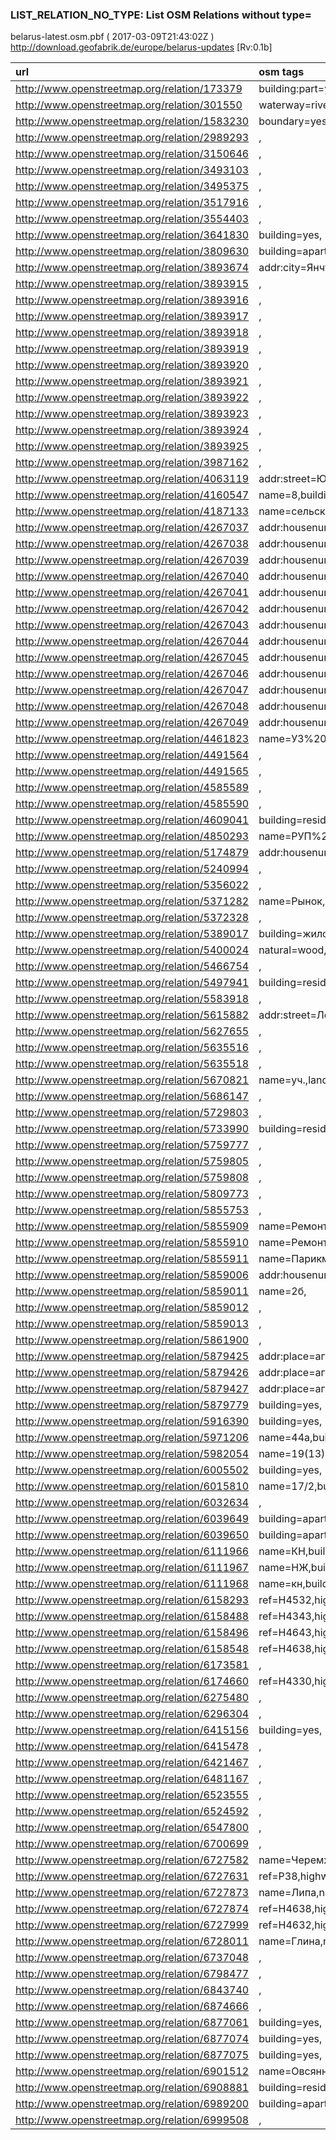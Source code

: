  
### LIST_RELATION_NO_TYPE: List OSM Relations without type= 
belarus-latest.osm.pbf ( 2017-03-09T21:43:02Z ) http://download.geofabrik.de/europe/belarus-updates [Rv:0.1b]
 
|  url                                      |  osm tags  
| :---------------------------------------  | :---------------------------
| http://www.openstreetmap.org/relation/173379 | building:part=yes,building:levels=1,building:parts:horizontal=yes,
| http://www.openstreetmap.org/relation/301550 | waterway=riverbank,
| http://www.openstreetmap.org/relation/1583230 | boundary=yes,
| http://www.openstreetmap.org/relation/2989293 | ,
| http://www.openstreetmap.org/relation/3150646 | ,
| http://www.openstreetmap.org/relation/3493103 | ,
| http://www.openstreetmap.org/relation/3495375 | ,
| http://www.openstreetmap.org/relation/3517916 | ,
| http://www.openstreetmap.org/relation/3554403 | ,
| http://www.openstreetmap.org/relation/3641830 | building=yes,
| http://www.openstreetmap.org/relation/3809630 | building=apartments,
| http://www.openstreetmap.org/relation/3893674 | addr:city=Янчуки,addr:housenumber=35,
| http://www.openstreetmap.org/relation/3893915 | ,
| http://www.openstreetmap.org/relation/3893916 | ,
| http://www.openstreetmap.org/relation/3893917 | ,
| http://www.openstreetmap.org/relation/3893918 | ,
| http://www.openstreetmap.org/relation/3893919 | ,
| http://www.openstreetmap.org/relation/3893920 | ,
| http://www.openstreetmap.org/relation/3893921 | ,
| http://www.openstreetmap.org/relation/3893922 | ,
| http://www.openstreetmap.org/relation/3893923 | ,
| http://www.openstreetmap.org/relation/3893924 | ,
| http://www.openstreetmap.org/relation/3893925 | ,
| http://www.openstreetmap.org/relation/3987162 | ,
| http://www.openstreetmap.org/relation/4063119 | addr:street=Юбилейная%20%улица,addr:housenumber=10,
| http://www.openstreetmap.org/relation/4160547 | name=8,building=residential,
| http://www.openstreetmap.org/relation/4187133 | name=сельская,amenity=library,opening_hours=8-17,
| http://www.openstreetmap.org/relation/4267037 | addr:housenumber=25,
| http://www.openstreetmap.org/relation/4267038 | addr:housenumber=14,
| http://www.openstreetmap.org/relation/4267039 | addr:housenumber=23,
| http://www.openstreetmap.org/relation/4267040 | addr:housenumber=10,
| http://www.openstreetmap.org/relation/4267041 | addr:housenumber=18,
| http://www.openstreetmap.org/relation/4267042 | addr:housenumber=16,
| http://www.openstreetmap.org/relation/4267043 | addr:housenumber=21,
| http://www.openstreetmap.org/relation/4267044 | addr:housenumber=12,
| http://www.openstreetmap.org/relation/4267045 | addr:housenumber=9,
| http://www.openstreetmap.org/relation/4267046 | addr:housenumber=19,
| http://www.openstreetmap.org/relation/4267047 | addr:housenumber=23а,
| http://www.openstreetmap.org/relation/4267048 | addr:housenumber=8,
| http://www.openstreetmap.org/relation/4267049 | addr:housenumber=12,
| http://www.openstreetmap.org/relation/4461823 | name=УЗ%20%"ОМАБ",
| http://www.openstreetmap.org/relation/4491564 | ,
| http://www.openstreetmap.org/relation/4491565 | ,
| http://www.openstreetmap.org/relation/4585589 | ,
| http://www.openstreetmap.org/relation/4585590 | ,
| http://www.openstreetmap.org/relation/4609041 | building=residential,
| http://www.openstreetmap.org/relation/4850293 | name=РУП%20%"МИНСКЭНЕРГО"%20%филиал%20%"Минские%20%кабельные%20%сети",
| http://www.openstreetmap.org/relation/5174879 | addr:housenumber=15,
| http://www.openstreetmap.org/relation/5240994 | ,
| http://www.openstreetmap.org/relation/5356022 | ,
| http://www.openstreetmap.org/relation/5371282 | name=Рынок,amenity=marketplace,landuse=retail,
| http://www.openstreetmap.org/relation/5372328 | ,
| http://www.openstreetmap.org/relation/5389017 | building=жилое%20%%2116%24,
| http://www.openstreetmap.org/relation/5400024 | natural=wood,
| http://www.openstreetmap.org/relation/5466754 | ,
| http://www.openstreetmap.org/relation/5497941 | building=residential,
| http://www.openstreetmap.org/relation/5583918 | ,
| http://www.openstreetmap.org/relation/5615882 | addr:street=Лесная%20%улица,addr:housenumber=6а,
| http://www.openstreetmap.org/relation/5627655 | ,
| http://www.openstreetmap.org/relation/5635516 | ,
| http://www.openstreetmap.org/relation/5635518 | ,
| http://www.openstreetmap.org/relation/5670821 | name=уч.,landuse=construction,
| http://www.openstreetmap.org/relation/5686147 | ,
| http://www.openstreetmap.org/relation/5729803 | ,
| http://www.openstreetmap.org/relation/5733990 | building=residential,
| http://www.openstreetmap.org/relation/5759777 | ,
| http://www.openstreetmap.org/relation/5759805 | ,
| http://www.openstreetmap.org/relation/5759808 | ,
| http://www.openstreetmap.org/relation/5809773 | ,
| http://www.openstreetmap.org/relation/5855753 | ,
| http://www.openstreetmap.org/relation/5855909 | name=Ремонт%20%одежды,
| http://www.openstreetmap.org/relation/5855910 | name=Ремонт%20%обуви,
| http://www.openstreetmap.org/relation/5855911 | name=Парикмахерская,
| http://www.openstreetmap.org/relation/5859006 | addr:housenumber=14,
| http://www.openstreetmap.org/relation/5859011 | name=2б,
| http://www.openstreetmap.org/relation/5859012 | ,
| http://www.openstreetmap.org/relation/5859013 | ,
| http://www.openstreetmap.org/relation/5861900 | ,
| http://www.openstreetmap.org/relation/5879425 | addr:place=аг.%20%Василишки,addr:postcode=231522,addr:housename=Дом%20%номер%20%2,
| http://www.openstreetmap.org/relation/5879426 | addr:place=аг.%20%Василишки,addr:postcode=231522,addr:housename=Дом%20%номер%20%1,
| http://www.openstreetmap.org/relation/5879427 | addr:place=аг.%20%Василишки,addr:postcode=231522,addr:housename=Дом%20%номер%20%2,
| http://www.openstreetmap.org/relation/5879779 | building=yes,
| http://www.openstreetmap.org/relation/5916390 | building=yes,
| http://www.openstreetmap.org/relation/5971206 | name=44а,building=residential,
| http://www.openstreetmap.org/relation/5982054 | name=19(13),building=house,
| http://www.openstreetmap.org/relation/6005502 | building=yes,
| http://www.openstreetmap.org/relation/6015810 | name=17/2,building:part=yes,
| http://www.openstreetmap.org/relation/6032634 | ,
| http://www.openstreetmap.org/relation/6039649 | building=apartments,
| http://www.openstreetmap.org/relation/6039650 | building=apartments,
| http://www.openstreetmap.org/relation/6111966 | name=КН,building=garage,
| http://www.openstreetmap.org/relation/6111967 | name=НЖ,building=garage,
| http://www.openstreetmap.org/relation/6111968 | name=кн,building:part=garage,
| http://www.openstreetmap.org/relation/6158293 | ref=Н4532,highway=tertiary,description=Рогачев%20%-%20%Поболово%20%(до%20%а/д%20%Минск%20%-%20%Гомель),
| http://www.openstreetmap.org/relation/6158488 | ref=Н4343,highway=tertiary,official_name=Салтановка%20%-%20%Новая%20%Слобода,
| http://www.openstreetmap.org/relation/6158496 | ref=Н4643,highway=tertiary,official_name=Неговка%20%-%20%Буда%20%Люшево%20%-%20%Салтановка,
| http://www.openstreetmap.org/relation/6158548 | ref=Н4638,highway=tertiary,official_name=Б.Кошелево%20%-%20%Потаповка%20%-%20%Забабье,
| http://www.openstreetmap.org/relation/6173581 | ,
| http://www.openstreetmap.org/relation/6174660 | ref=Н4330,highway=tertiary,official_name=Стрешин%20%-%20%Ляды,
| http://www.openstreetmap.org/relation/6275480 | ,
| http://www.openstreetmap.org/relation/6296304 | ,
| http://www.openstreetmap.org/relation/6415156 | building=yes,
| http://www.openstreetmap.org/relation/6415478 | ,
| http://www.openstreetmap.org/relation/6421467 | ,
| http://www.openstreetmap.org/relation/6481167 | ,
| http://www.openstreetmap.org/relation/6523555 | ,
| http://www.openstreetmap.org/relation/6524592 | ,
| http://www.openstreetmap.org/relation/6547800 | ,
| http://www.openstreetmap.org/relation/6700699 | ,
| http://www.openstreetmap.org/relation/6727582 | name=Черемха,name:be=Чарамха,name:ru=Черемха,waterway=river,
| http://www.openstreetmap.org/relation/6727631 | ref=Р38,highway=primary,
| http://www.openstreetmap.org/relation/6727873 | name=Липа,name:be=Ліпа,name:ru=Липа,waterway=stream,
| http://www.openstreetmap.org/relation/6727874 | ref=Н4638,highway=tertiary,official_name=Б.Кошелево%20%-%20%Потаповка%20%-%20%Забабье,
| http://www.openstreetmap.org/relation/6727999 | ref=Н4632,highway=tertiary,official_name=Городок%20%-%20%Шарибовка%20%-%20%Буда%20%Люшевская,
| http://www.openstreetmap.org/relation/6728011 | name=Глина,name:be=Глiна,waterway=stream,
| http://www.openstreetmap.org/relation/6737048 | ,
| http://www.openstreetmap.org/relation/6798477 | ,
| http://www.openstreetmap.org/relation/6843740 | ,
| http://www.openstreetmap.org/relation/6874666 | ,
| http://www.openstreetmap.org/relation/6877061 | building=yes,
| http://www.openstreetmap.org/relation/6877074 | building=yes,
| http://www.openstreetmap.org/relation/6877075 | building=yes,
| http://www.openstreetmap.org/relation/6901512 | name=Овсянница,place=neighbourhood,name:pl=Owsianica,name:ru=Овсянница,addr:region=Гродненская%20%область,addr:country=BY,addr:district=Щучинский%20%район,
| http://www.openstreetmap.org/relation/6908881 | building=residential,
| http://www.openstreetmap.org/relation/6989200 | building=apartments,building_1=гостиница,hotel=hotel,
| http://www.openstreetmap.org/relation/6999508 | ,
 
